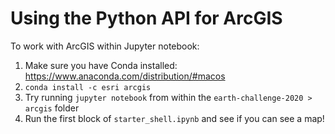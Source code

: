 # Using the Python API for ArcGIS

To work with ArcGIS within Jupyter notebook:
1) Make sure you have Conda installed: https://www.anaconda.com/distribution/#macos
2) `conda install -c esri arcgis`
3) Try running `jupyter notebook` from within the `earth-challenge-2020 > arcgis` folder
4) Run the first block of `starter_shell.ipynb` and see if you can see a map!
